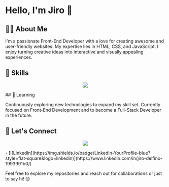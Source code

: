 # Hello, I'm Jiro 👋

## 👨‍💻 About Me

I'm a passionate Front-End Developer with a love for creating awesome and user-friendly websites. My expertise lies in HTML, CSS, and JavaScript. I enjoy turning creative ideas into interactive and visually appealing experiences.

## 🚀 Skills
<p align="center">
    <img src="https://skillicons.dev/icons?i=git,html,css,js" />
</p>
## 🌱 Learning

Continuously exploring new technologies to expand my skill set. Currently focused on Front-End Development and to become a Full-Stack Developer in the future.

## 🤝 Let's Connect

<p align="center">
  <a href="[https://skillicons.dev](https://www.linkedin.com/in/jiro-delfino-1993991b0/)">
    <img src="https://skillicons.dev/icons?i=linkedin" />
  </a>
</p>
- [![LinkedIn](https://img.shields.io/badge/LinkedIn-YourProfile-blue?style=flat-square&logo=linkedin)](https://www.linkedin.com/in/jiro-delfino-1993991b0/)

Feel free to explore my repositories and reach out for collaborations or just to say hi! 😊
